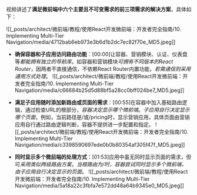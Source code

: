 

视频讲述了**满足微前端中六个主要且不可变需求的前三项需求的解决方案**，具体如下：

![[_posts/architect/微前端/教程/使用React开发微前端：开发者完全指南/10. Implementing Multi-Tier Navigation/media/4712bab6eb973e3b6d1b2dc7ec82f70e_MD5.jpeg]]


- **确保容器和子应用访问路由功能**：[00:00]让容器、营销模块、认证、仪表盘等*都能拥有独立的导航库*，如容器和营销模块*可拥有不同版本的React Router*，因两者不直接通信，不依赖React Router内置功能，*若需通信则采用通用方式处理*。
![[_posts/architect/微前端/教程/使用React开发微前端：开发者完全指南/10. Implementing Multi-Tier Navigation/media/c66684b25d5d88bf5a28cc0bff024be7_MD5.jpeg]]


- **满足子应用随时添加新路由或页面的需求**：[00:55]在容器中加入基础路由逻辑，通过检查URL的根部分，*容器决定显示哪个微前端*。*子应用自行决定显示哪个页面*，例如，当前路径是/或/pricing时，显示营销应用，具体页面由营销应用自行通过路由逻辑判断，容器不提供进一步配置和指定。
![[_posts/architect/微前端/教程/使用React开发微前端：开发者完全指南/10. Implementing Multi-Tier Navigation/media/c3398590697ede0b0b80354af305f47f_MD5.jpeg]]


- **同时显示多个微前端的处理方式**：[01:53]应用中虽无同时显示页面的需求，但可*采用类似两级路由方案*，*当根路由为/时，容器尝试同时显示多个微前端，由子应用自行决定显示的页面*。
![[_posts/architect/微前端/教程/使用React开发微前端：开发者完全指南/10. Implementing Multi-Tier Navigation/media/5a18a22c3fbfa7e572dd48a64b9345e0_MD5.jpeg]]

